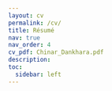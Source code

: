 ```yaml
---
layout: cv
permalink: /cv/
title: Résumé
nav: true
nav_order: 4
cv_pdf: Chinar_Dankhara.pdf
description: 
toc:
  sidebar: left
---
```

